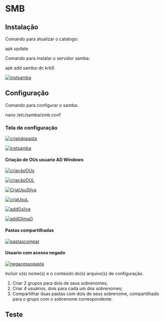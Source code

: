 # SMB

## Instalação
Comando para atualizar o catalogo:

apk update

Comando para instalar o servidor samba:

apk add samba-dc krb5

[![instsamba](https://i.im.ge/2024/01/03/3MEXaK.instsamba.png)](https://im.ge/i/3MEXaK)

## Configuração


Comando para configurar o samba:

nano /etc/samba/smb.conf

### Tela de configuração

[![criandopasta](https://i.im.ge/2024/01/04/3XVQCG.criandopasta.png)](https://im.ge/i/3XVQCG)


[![instsamba](https://i.im.ge/2024/01/03/3MEXaK.instsamba.png)](https://im.ge/i/3MEXaK)

#### Criação de  OUs usuario AD Windows

[![criaçãoOUs](https://i.im.ge/2024/01/03/3M3BZf.criacaoOUs.png)](https://im.ge/i/3M3BZf)

[![criaçãoOUL](https://i.im.ge/2024/01/03/3MYrpL.criacaoOUL.png)](https://im.ge/i/3MYrpL)

[![CriaUsuSilva](https://i.im.ge/2024/01/03/3M3stp.CriaUsuSilva.png)](https://im.ge/i/3M3stp)

[![criaUsuL](https://i.im.ge/2024/01/03/3M3azP.criaUsuL.png)](https://im.ge/i/3M3azP)

[![addGsilva](https://i.im.ge/2024/01/03/3M3ChS.addGsilva.png)](https://im.ge/i/3M3ChS)

[![addGlimaO](https://i.im.ge/2024/01/03/3M3byK.addGlimaO.png)](https://im.ge/i/3M3byK)


#### Pastas compartilhadas

[![pastascompar](https://i.im.ge/2024/01/04/3XKUGL.pastascompar.png)](https://im.ge/i/3XKUGL)

#### Usuario com acesso negado

[![negacessopasta](https://i.im.ge/2024/01/04/3XK5pa.negacessopasta.png)](https://im.ge/i/3XK5pa)



Incluir o(s) nome(s) e o conteúdo do(s) arquivo(s) de configuração.

1. Criar 2 grupos para dois de seus sobrenomes;
2. Criar 4 usuários, dois para cada um dos sobrenomes;
3. Compartilhar duas pastas com dois de seus sobrenome, compartilhado para o grupo com o sobrenome correspondente.

## Teste


